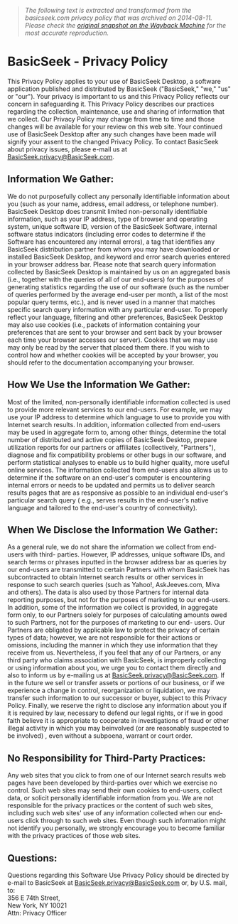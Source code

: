 > *The following text is extracted and transformed from the basicseek.com privacy policy that was archived on 2014-08-11. Please check the [original snapshot on the Wayback Machine](https://web.archive.org/web/20140811054521id_/http%3A//basicseek.com%3Ftmp%3Dnemo_privacy) for the most accurate reproduction.*

# BasicSeek - Privacy Policy

This Privacy Policy applies to your use of BasicSeek Desktop, a software application published and distributed by BasicSeek ("BasicSeek," "we," "us" or "our"). Your privacy is important to us and this Privacy Policy reflects our concern in safeguarding it. This Privacy Policy describes our practices regarding the collection, maintenance, use and sharing of information that we collect. Our Privacy Policy may change from time to time and those changes will be available for your review on this web site. Your continued use of BasicSeek Desktop after any such changes have been made will signify your assent to the changed Privacy Policy. To contact BasicSeek about privacy issues, please e-mail us at [BasicSeek.privacy@BasicSeek.com](mailto:BasicSeek.privacy@BasicSeek.com).

## Information We Gather:

We do not purposefully collect any personally identifiable information about you (such as your name, address, email address, or telephone number). BasicSeek Desktop does transmit limited non-personally identifiable information, such as your IP address, type of browser and operating system, unique software ID, version of the BasicSeek Software, internal software status indicators (including error codes to determine if the Software has encountered any internal errors), a tag that identifies any BasicSeek distribution partner from whom you may have downloaded or installed BasicSeek Desktop, and keyword and error search queries entered in your browser address bar. Please note that search query information collected by BasicSeek Desktop is maintained by us on an aggregated basis (i.e., together with the queries of all of our end-users) for the purposes of generating statistics regarding the use of our software (such as the number of queries performed by the average end-user per month, a list of the most popular query terms, etc.), and is never used in a manner that matches specific search query information with any particular end-user. To properly reflect your language, filtering and other preferences, BasicSeek Desktop may also use cookies (i.e., packets of information containing your preferences that are sent to your browser and sent back by your browser each time your browser accesses our server). Cookies that we may use may only be read by the server that placed them there. If you wish to control how and whether cookies will be accepted by your browser, you should refer to the documentation accompanying your browser.

## How We Use the Information We Gather:

Most of the limited, non-personally identifiable information collected is used to provide more relevant services to our end-users. For example, we may use your IP address to determine which language to use to provide you with Internet search results. In addition, information collected from end-users may be used in aggregate form to, among other things, determine the total number of distributed and active copies of BasicSeek Desktop, prepare utilization reports for our partners or affiliates (collectively, "Partners"), diagnose and fix compatibility problems or other bugs in our software, and perform statistical analyses to enable us to build higher quality, more useful online services. The information collected from end-users also allows us to determine if the software on an end-user's computer is encountering internal errors or needs to be updated and permits us to deliver search results pages that are as responsive as possible to an individual end-user's particular search query ( e.g., serves results in the end-user's native language and tailored to the end-user's country of connectivity).

## When We Disclose the Information We Gather:

As a general rule, we do not share the information we collect from end-users with third- parties. However, IP addresses, unique software IDs, and search terms or phrases inputted in the browser address bar as queries by our end-users are transmitted to certain Partners with whom BasicSeek has subcontracted to obtain Internet search results or other services in response to such search queries (such as Yahoo!, AskJeeves.com, Miva and others). The data is also used by those Partners for internal data reporting purposes, but not for the purposes of marketing to our end-users. In addition, some of the information we collect is provided, in aggregate form only, to our Partners solely for purposes of calculating amounts owed to such Partners, not for the purposes of marketing to our end- users. Our Partners are obligated by applicable law to protect the privacy of certain types of data; however, we are not responsible for their actions or omissions, including the manner in which they use information that they receive from us. Nevertheless, if you feel that any of our Partners, or any third party who claims association with BasicSeek, is improperly collecting or using information about you, we urge you to contact them directly and also to inform us by e-mailing us at [BasicSeek.privacy@BasicSeek.com](mailto:BasicSeek.privacy@BasicSeek.com). If in the future we sell or transfer assets or portions of our business, or if we experience a change in control, reorganization or liquidation, we may transfer such information to our successor or buyer, subject to this Privacy Policy. Finally, we reserve the right to disclose any information about you if it is required by law, necessary to defend our legal rights, or if we in good faith believe it is appropriate to cooperate in investigations of fraud or other illegal activity in which you may beinvolved (or are reasonably suspected to be involved) , even without a subpoena, warrant or court order.

## No Responsibility for Third-Party Practices:

Any web sites that you click to from one of our Internet search results web pages have been developed by third-parties over which we exercise no control. Such web sites may send their own cookies to end-users, collect data, or solicit personally identifiable information from you. We are not responsible for the privacy practices or the content of such web sites, including such web sites' use of any information collected when our end- users click through to such web sites. Even though such information might not identify you personally, we strongly encourage you to become familiar with the privacy practices of those web sites.

## Questions:

Questions regarding this Software Use Privacy Policy should be directed by e-mail to BasicSeek at [BasicSeek.privacy@BasicSeek.com](mailto:BasicSeek.privacy@BasicSeek.com) or, by U.S. mail, to:  
356 E 74th Street,  
New York, NY 10021  
Attn: Privacy Officer
